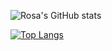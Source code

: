 <!-- ### Hello there! 👋 -->
![Rosa's GitHub stats](https://github-readme-stats.vercel.app/api?username=rosatiara&show_icons=true&theme=gotham)

[![Top Langs](https://github-readme-stats.vercel.app/api/top-langs/?username=rosatiara&layout=compact&theme=react&hide=php&bg_color=222222)](https://github.com/rosatiara)
<!--

<!-- Here are some ideas to get you started:

- 🔭 I’m currently working on ...
- 🌱 I’m currently learning ...
- 👯 I’m looking to collaborate on ...
- 🤔 I’m looking for help with ...
- 💬 Ask me about ...
- 📫 How to reach me: ...
- 😄 Pronouns: ...
- ⚡ Fun fact: ... -->
<!-- ![](https://komarev.com/ghpvc/?username=rosatiara&color=gray)

![](https://hit.yhype.me/github/profile?user_id=55318172) -->
